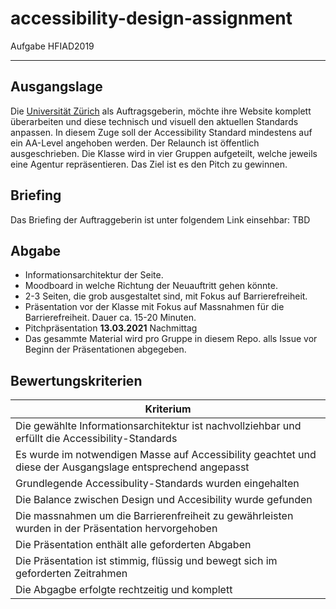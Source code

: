 # accessibility-design-assignment
Aufgabe HFIAD2019

***

## Ausgangslage

Die [Universität Zürich](https://www.uzh.ch/de.html) als Auftragsgeberin, möchte ihre Website komplett überarbeiten und diese technisch und visuell den aktuellen Standards anpassen. In diesem Zuge soll der Accessibility Standard mindestens auf ein AA-Level angehoben werden. Der Relaunch ist öffentlich ausgeschrieben. Die Klasse wird in vier Gruppen aufgeteilt, welche jeweils eine Agentur repräsentieren. Das Ziel ist es den Pitch zu gewinnen.

## Briefing

Das Briefing der Auftraggeberin ist unter folgendem Link einsehbar: TBD

## Abgabe

* Informationsarchitektur der Seite.
* Moodboard in welche Richtung der Neuauftritt gehen könnte.
* 2-3 Seiten, die grob ausgestaltet sind, mit Fokus auf Barrierefreiheit.
* Präsentation vor der Klasse mit Fokus auf Massnahmen für die Barrierefreiheit. Dauer ca. 15-20 Minuten.
* Pitchpräsentation **13.03.2021** Nachmittag
* Das gesammte Material wird pro Gruppe in diesem Repo. alls Issue vor Beginn der Präsentationen abgegeben.


## Bewertungskriterien

| Kriterium     |
| ------------- |
| Die gewählte Informationsarchitektur ist nachvollziehbar und erfüllt die Accessibility-Standards     |
| Es wurde im notwendigen Masse auf Accessibility geachtet und diese der Ausgangslage entsprechend angepasst    |
| Grundlegende Accessibulity-Standards wurden eingehalten |
| Die Balance zwischen Design und Accesibility wurde gefunden |
| Die massnahmen um die Barrierenfreiheit zu gewährleisten wurden in der Präsentation hervorgehoben |
| Die Präsentation enthält alle geforderten Abgaben |
| Die Präsentation ist stimmig, flüssig und bewegt sich im geforderten Zeitrahmen |
| Die Abgagbe erfolgte rechtzeitig und komplett |
